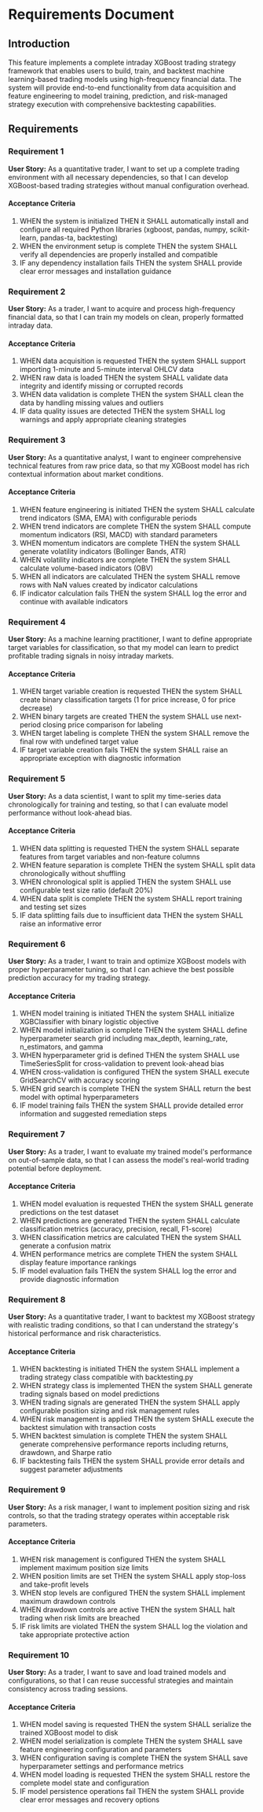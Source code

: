 # Requirements Document

## Introduction

This feature implements a complete intraday XGBoost trading strategy framework that enables users to build, train, and backtest machine learning-based trading models using high-frequency financial data. The system will provide end-to-end functionality from data acquisition and feature engineering to model training, prediction, and risk-managed strategy execution with comprehensive backtesting capabilities.

## Requirements

### Requirement 1

**User Story:** As a quantitative trader, I want to set up a complete trading environment with all necessary dependencies, so that I can develop XGBoost-based trading strategies without manual configuration overhead.

#### Acceptance Criteria

1. WHEN the system is initialized THEN it SHALL automatically install and configure all required Python libraries (xgboost, pandas, numpy, scikit-learn, pandas-ta, backtesting)
2. WHEN the environment setup is complete THEN the system SHALL verify all dependencies are properly installed and compatible
3. IF any dependency installation fails THEN the system SHALL provide clear error messages and installation guidance

### Requirement 2

**User Story:** As a trader, I want to acquire and process high-frequency financial data, so that I can train my models on clean, properly formatted intraday data.

#### Acceptance Criteria

1. WHEN data acquisition is requested THEN the system SHALL support importing 1-minute and 5-minute interval OHLCV data
2. WHEN raw data is loaded THEN the system SHALL validate data integrity and identify missing or corrupted records
3. WHEN data validation is complete THEN the system SHALL clean the data by handling missing values and outliers
4. IF data quality issues are detected THEN the system SHALL log warnings and apply appropriate cleaning strategies

### Requirement 3

**User Story:** As a quantitative analyst, I want to engineer comprehensive technical features from raw price data, so that my XGBoost model has rich contextual information about market conditions.

#### Acceptance Criteria

1. WHEN feature engineering is initiated THEN the system SHALL calculate trend indicators (SMA, EMA) with configurable periods
2. WHEN trend indicators are complete THEN the system SHALL compute momentum indicators (RSI, MACD) with standard parameters
3. WHEN momentum indicators are complete THEN the system SHALL generate volatility indicators (Bollinger Bands, ATR)
4. WHEN volatility indicators are complete THEN the system SHALL calculate volume-based indicators (OBV)
5. WHEN all indicators are calculated THEN the system SHALL remove rows with NaN values created by indicator calculations
6. IF indicator calculation fails THEN the system SHALL log the error and continue with available indicators

### Requirement 4

**User Story:** As a machine learning practitioner, I want to define appropriate target variables for classification, so that my model can learn to predict profitable trading signals in noisy intraday markets.

#### Acceptance Criteria

1. WHEN target variable creation is requested THEN the system SHALL create binary classification targets (1 for price increase, 0 for price decrease)
2. WHEN binary targets are created THEN the system SHALL use next-period closing price comparison for labeling
3. WHEN target labeling is complete THEN the system SHALL remove the final row with undefined target value
4. IF target variable creation fails THEN the system SHALL raise an appropriate exception with diagnostic information

### Requirement 5

**User Story:** As a data scientist, I want to split my time-series data chronologically for training and testing, so that I can evaluate model performance without look-ahead bias.

#### Acceptance Criteria

1. WHEN data splitting is requested THEN the system SHALL separate features from target variables and non-feature columns
2. WHEN feature separation is complete THEN the system SHALL split data chronologically without shuffling
3. WHEN chronological split is applied THEN the system SHALL use configurable test size ratio (default 20%)
4. WHEN data split is complete THEN the system SHALL report training and testing set sizes
5. IF data splitting fails due to insufficient data THEN the system SHALL raise an informative error

### Requirement 6

**User Story:** As a trader, I want to train and optimize XGBoost models with proper hyperparameter tuning, so that I can achieve the best possible prediction accuracy for my trading strategy.

#### Acceptance Criteria

1. WHEN model training is initiated THEN the system SHALL initialize XGBClassifier with binary logistic objective
2. WHEN model initialization is complete THEN the system SHALL define hyperparameter search grid including max_depth, learning_rate, n_estimators, and gamma
3. WHEN hyperparameter grid is defined THEN the system SHALL use TimeSeriesSplit for cross-validation to prevent look-ahead bias
4. WHEN cross-validation is configured THEN the system SHALL execute GridSearchCV with accuracy scoring
5. WHEN grid search is complete THEN the system SHALL return the best model with optimal hyperparameters
6. IF model training fails THEN the system SHALL provide detailed error information and suggested remediation steps

### Requirement 7

**User Story:** As a trader, I want to evaluate my trained model's performance on out-of-sample data, so that I can assess the model's real-world trading potential before deployment.

#### Acceptance Criteria

1. WHEN model evaluation is requested THEN the system SHALL generate predictions on the test dataset
2. WHEN predictions are generated THEN the system SHALL calculate classification metrics (accuracy, precision, recall, F1-score)
3. WHEN classification metrics are calculated THEN the system SHALL generate a confusion matrix
4. WHEN performance metrics are complete THEN the system SHALL display feature importance rankings
5. IF model evaluation fails THEN the system SHALL log the error and provide diagnostic information

### Requirement 8

**User Story:** As a quantitative trader, I want to backtest my XGBoost strategy with realistic trading conditions, so that I can understand the strategy's historical performance and risk characteristics.

#### Acceptance Criteria

1. WHEN backtesting is initiated THEN the system SHALL implement a trading strategy class compatible with backtesting.py
2. WHEN strategy class is implemented THEN the system SHALL generate trading signals based on model predictions
3. WHEN trading signals are generated THEN the system SHALL apply configurable position sizing and risk management rules
4. WHEN risk management is applied THEN the system SHALL execute the backtest simulation with transaction costs
5. WHEN backtest simulation is complete THEN the system SHALL generate comprehensive performance reports including returns, drawdown, and Sharpe ratio
6. IF backtesting fails THEN the system SHALL provide error details and suggest parameter adjustments

### Requirement 9

**User Story:** As a risk manager, I want to implement position sizing and risk controls, so that the trading strategy operates within acceptable risk parameters.

#### Acceptance Criteria

1. WHEN risk management is configured THEN the system SHALL implement maximum position size limits
2. WHEN position limits are set THEN the system SHALL apply stop-loss and take-profit levels
3. WHEN stop levels are configured THEN the system SHALL implement maximum drawdown controls
4. WHEN drawdown controls are active THEN the system SHALL halt trading when risk limits are breached
5. IF risk limits are violated THEN the system SHALL log the violation and take appropriate protective action

### Requirement 10

**User Story:** As a trader, I want to save and load trained models and configurations, so that I can reuse successful strategies and maintain consistency across trading sessions.

#### Acceptance Criteria

1. WHEN model saving is requested THEN the system SHALL serialize the trained XGBoost model to disk
2. WHEN model serialization is complete THEN the system SHALL save feature engineering configuration and parameters
3. WHEN configuration saving is complete THEN the system SHALL save hyperparameter settings and performance metrics
4. WHEN model loading is requested THEN the system SHALL restore the complete model state and configuration
5. IF model persistence operations fail THEN the system SHALL provide clear error messages and recovery options